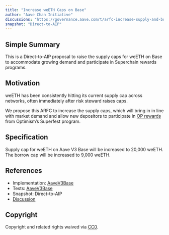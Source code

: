 ```yaml
---
title: "Increase weETH Caps on Base"
author: "Aave Chan Initiative"
discussions: "https://governance.aave.com/t/arfc-increase-supply-and-borrow-caps-for-weeth-on-base/18248"
snapshot: "Direct-to-AIP"
---
```


## Simple Summary

This is a Direct-to-AIP proposal to raise the supply caps for weETH on Base to accommodate growing demand and participate in Superchain rewards programs.

## Motivation

weETH has been consistently hitting its current supply cap across networks, often immediately after risk steward raises caps.

We propose this ARFC to increase the supply caps, which will bring in in line with market demand and allow new depositors to participate in [OP rewards ](https://jumper.exchange/superfest/rewards-from-aave-on-base/) from Optimism’s Superfest program.

## Specification

Supply cap for weETH on Aave V3 Base will be increased to 20,000 weETH. The borrow cap will be increased to 9,000 weETH.

## References

- Implementation: [AaveV3Base](https://github.com/bgd-labs/aave-proposals-v3/blob/main/src/20240714_AaveV3Base_IncreaseWeETHCapsOnBase/AaveV3Base_IncreaseWeETHCapsOnBase_20240714.sol)
- Tests: [AaveV3Base](https://github.com/bgd-labs/aave-proposals-v3/blob/main/src/20240714_AaveV3Base_IncreaseWeETHCapsOnBase/AaveV3Base_IncreaseWeETHCapsOnBase_20240714.t.sol)
- Snapshot: Direct-to-AIP
- [Discussion](https://governance.aave.com/t/arfc-increase-supply-and-borrow-caps-for-weeth-on-base/18248)

## Copyright

Copyright and related rights waived via [CC0](https://creativecommons.org/publicdomain/zero/1.0/).
